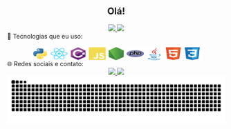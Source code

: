 
<h2 align="center"> Olá! </h2> 
<div align="center"> <a href="https://github.com/cfmiila"> 
  <img height="180em" src="https://github-readme-stats.vercel.app/api?username=cfmiila&show_icons=true&theme=tokyonight&include_all_commits=true&count_private=true"/> <img height="140em" src="https://github-readme-stats.vercel.app/api/top-langs/?username=cfmiila&layout=compact&langs_count=10&theme=tokyonight"/> </a> 
</div>
🚀 Tecnologias que eu uso:
<div align="center"><br> <img align="center" alt="Python" height="30" width="40" src="https://raw.githubusercontent.com/devicons/devicon/master/icons/python/python-original.svg"> <img align="center" alt="React" height="30" width="40" src="https://raw.githubusercontent.com/devicons/devicon/master/icons/react/react-original.svg"> <img align="center" alt="CSharp" height="30" width="40" src="https://raw.githubusercontent.com/devicons/devicon/master/icons/csharp/csharp-original.svg"> <img align="center" alt="JavaScript" height="30" width="40" src="https://raw.githubusercontent.com/devicons/devicon/master/icons/javascript/javascript-plain.svg"> <img align="center" alt="Node.js" height="30" width="40" src="https://raw.githubusercontent.com/devicons/devicon/master/icons/nodejs/nodejs-original.svg"> <img align="center" alt="PHP" height="30" width="40" src="https://raw.githubusercontent.com/devicons/devicon/master/icons/php/php-original.svg"> <img align="center" alt="Java" height="30" width="40" src="https://raw.githubusercontent.com/devicons/devicon/master/icons/java/java-original.svg"> <img align="center" alt="HTML" height="30" width="40" src="https://raw.githubusercontent.com/devicons/devicon/master/icons/html5/html5-original.svg"> <img align="center" alt="CSS" height="30" width="40" src="https://raw.githubusercontent.com/devicons/devicon/master/icons/css3/css3-original.svg">
</div>
🌐 Redes sociais e contato:
<div align="center"> <a href="https://instagram.com/cfmiila" target="_blank"> <img src="https://img.shields.io/badge/Instagram-cfmiila-%23E4405F?style=for-the-badge&logo=instagram&logoColor=white" /> </a> <a href="mailto:cfernandesmila@gmail.com"> <img src="https://img.shields.io/badge/Gmail-D14836?style=for-the-badge&logo=gmail&logoColor=white" /> </a> </div>
<div align="center"> <img src="https://github.com/cfmiila/cfmiila/blob/output/github-contribution-grid-snake.svg" alt="snake gif" />
</div> 
